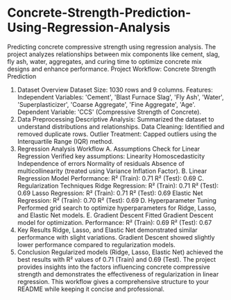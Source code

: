 # Concrete-Strength-Prediction-Using-Regression-Analysis
Predicting concrete compressive strength using regression analysis. The project analyzes relationships between mix components like cement, slag, fly ash, water, aggregates, and curing time to optimize concrete mix designs and enhance performance.
Project Workflow: Concrete Strength Prediction
1. Dataset Overview
Dataset Size: 1030 rows and 9 columns.
Features:
Independent Variables: 'Cement', 'Blast Furnace Slag', 'Fly Ash', 'Water', 'Superplasticizer', 'Coarse Aggregate', 'Fine Aggregate', 'Age'.
Dependent Variable: 'CCS' (Compressive Strength of Concrete).
2. Data Preprocessing
Descriptive Analysis:
Summarized the dataset to understand distributions and relationships.
Data Cleaning:
Identified and removed duplicate rows.
Outlier Treatment:
Capped outliers using the Interquartile Range (IQR) method.
3. Regression Analysis Workflow
A. Assumptions Check for Linear Regression
Verified key assumptions:
Linearity
Homoscedasticity
Independence of errors
Normality of residuals
Absence of multicollinearity (treated using Variance Inflation Factor).
B. Linear Regression Model
Performance:
R² (Train): 0.71
R² (Test): 0.69
C. Regularization Techniques
Ridge Regression:
R² (Train): 0.71
R² (Test): 0.69
Lasso Regression:
R² (Train): 0.71
R² (Test): 0.69
Elastic Net Regression:
R² (Train): 0.70
R² (Test): 0.69
D. Hyperparameter Tuning
Performed grid search to optimize hyperparameters for Ridge, Lasso, and Elastic Net models.
E. Gradient Descent
Fitted Gradient Descent model for optimization.
Performance:
R² (Train): 0.69
R² (Test): 0.67
4. Key Results
Ridge, Lasso, and Elastic Net demonstrated similar performance with slight variations.
Gradient Descent showed slightly lower performance compared to regularization models.
5. Conclusion
Regularized models (Ridge, Lasso, Elastic Net) achieved the best results with R² values of 0.71 (Train) and 0.69 (Test).
The project provides insights into the factors influencing concrete compressive strength and demonstrates the effectiveness of regularization in linear regression.
This workflow gives a comprehensive structure to your README while keeping it concise and professional.
